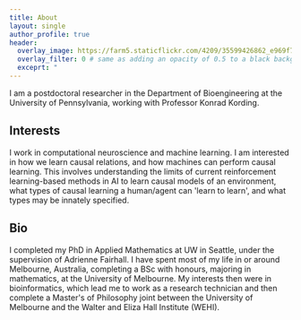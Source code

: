 ```yaml
---
title: About
layout: single
author_profile: true
header:
  overlay_image: https://farm5.staticflickr.com/4209/35599426862_e969f73b74_h_d.jpg
  overlay_filter: 0 # same as adding an opacity of 0.5 to a black background
  exceprt: "                                                                               "                                                          
---
```


I am a postdoctoral researcher in the Department of Bioengineering at the University of Pennsylvania, working with Professor Konrad Kording.

## Interests

I work in computational neuroscience and machine learning. I am interested in how we learn causal relations, and how machines can perform causal learning. This involves understanding the limits of current reinforcement learning-based methods in AI to learn causal models of an environment, what types of causal learning a human/agent can 'learn to learn', and what types may be innately specified.

## Bio

I completed my PhD in Applied Mathematics at UW in Seattle, under the supervision of Adrienne Fairhall. I have spent most of my life in or around Melbourne, Australia, completing a BSc with honours, majoring in mathematics, at the University of Melbourne. My interests then were in bioinformatics, which lead me to work as a research technician and then complete a Master's of Philosophy joint between the University of Melbourne and the Walter and Eliza Hall Institute (WEHI).
